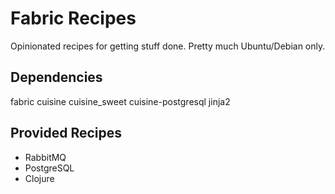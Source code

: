 # Fabric Recipes

Opinionated recipes for getting stuff done. Pretty much Ubuntu/Debian only.

## Dependencies

fabric cuisine cuisine_sweet cuisine-postgresql jinja2

## Provided Recipes

* RabbitMQ
* PostgreSQL
* Clojure
